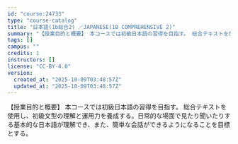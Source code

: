 ```yaml
---
id: "course:24733"
type: "course-catalog"
title: "日本語(1b総合2) ／JAPANESE(1B COMPREHENSIVE 2)"
summary: "【授業目的と概要】 本コースでは初級日本語の習得を目指す。 総合テキストを使用し、初級文型の理解と運用力を養成する。日常的な場面で見たり聞いたりする基本的な日本語が理解でき、また、簡単な会話ができるようになることを目標とする。"
tags: []
campus: ""
credits: 1
instructors: []
license: "CC-BY-4.0"
version:
  created_at: "2025-10-09T03:48:57Z"
  updated_at: "2025-10-09T03:48:57Z"
---
```

【授業目的と概要】 本コースでは初級日本語の習得を目指す。 総合テキストを使用し、初級文型の理解と運用力を養成する。日常的な場面で見たり聞いたりする基本的な日本語が理解でき、また、簡単な会話ができるようになることを目標とする。
